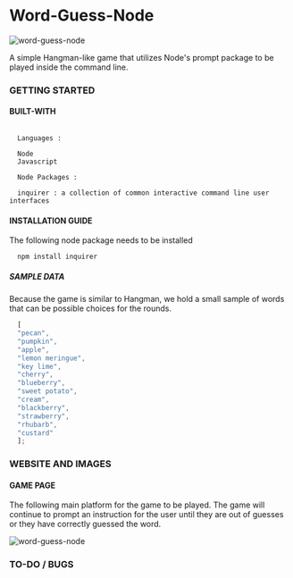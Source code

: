 # Word-Guess-Node

![word-guess-node](https://user-images.githubusercontent.com/8729300/46684383-a2c85f00-cbc0-11e8-91a1-d83fa321a276.png)

A simple Hangman-like game that utilizes Node's prompt package to be played inside the command line.

### GETTING STARTED

#### BUILT-WITH

```

  Languages :
  
  Node
  Javascript

  Node Packages :

  inquirer : a collection of common interactive command line user interfaces

```

#### INSTALLATION GUIDE

The following node package needs to be installed

```
  npm install inquirer
```

##### SAMPLE DATA

Because the game is similar to Hangman, we hold a small sample of words that can be possible choices for the rounds.

```Javascript
  [
  "pecan", 
  "pumpkin", 
  "apple", 
  "lemon meringue", 
  "key lime", 
  "cherry", 
  "blueberry", 
  "sweet potato", 
  "cream", 
  "blackberry", 
  "strawberry", 
  "rhubarb", 
  "custard"
  ];
```

### WEBSITE AND IMAGES

#### GAME PAGE

The following main platform for the game to be played. The game will continue to prompt an instruction for the user until they are out of guesses or they have correctly guessed the word.

![word-guess-node](https://user-images.githubusercontent.com/8729300/46684383-a2c85f00-cbc0-11e8-91a1-d83fa321a276.png)

### TO-DO / BUGS
